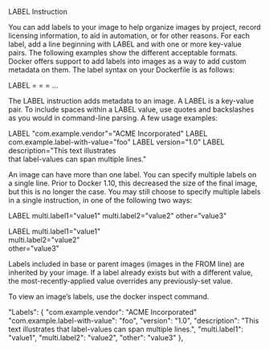 LABEL Instruction

You can add labels to your image to help organize images by project, record licensing information, to aid in automation, or for other reasons. For each label, add a line beginning with LABEL and with one or more key-value pairs. The following examples show the different acceptable formats.
Docker offers support to add labels into images as a way to add custom metadata on them.
The label syntax on your Dockerfile is as follows:

LABEL <key>=<value> <key>=<value> <key>=<value> ...

The LABEL instruction adds metadata to an image. A LABEL is a key-value pair. To include spaces within a LABEL value, use quotes and backslashes as you would in command-line parsing. A few usage examples:

LABEL "com.example.vendor"="ACME Incorporated"
LABEL com.example.label-with-value="foo"
LABEL version="1.0"
LABEL description="This text illustrates \
that label-values can span multiple lines."

An image can have more than one label. You can specify multiple labels on a single line. Prior to Docker 1.10, this decreased the size of the final image, but this is no longer the case. You may still choose to specify multiple labels in a single instruction, in one of the following two ways:

LABEL multi.label1="value1" multi.label2="value2" other="value3"

LABEL multi.label1="value1" \
      multi.label2="value2" \
      other="value3"

Labels included in base or parent images (images in the FROM line) are inherited by your image. If a label already exists but with a different value, the most-recently-applied value overrides any previously-set value.

To view an image’s labels, use the docker inspect command.

"Labels": {
    "com.example.vendor": "ACME Incorporated"
    "com.example.label-with-value": "foo",
    "version": "1.0",
    "description": "This text illustrates that label-values can span multiple lines.",
    "multi.label1": "value1",
    "multi.label2": "value2",
    "other": "value3"
},

